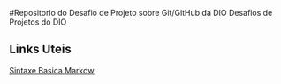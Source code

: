 #Repositorio do Desafio de Projeto sobre Git/GitHub da DIO
Desafios de Projetos do DIO

## Links Uteis 
[Sintaxe Basica Markdw](https://www.markdownguide.org/basic-syntax/)
